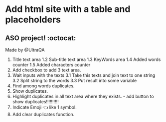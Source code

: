 # Add html site with a table and placeholders

## ASO project! :octocat:

Made by @UltraQA

1. Title text area
   1.2 Sub-title text area
   1.3 KeyWords area
   1.4 Added words counter
   1.5 Added characters counter
2. Add checkbox to add 3 text area.
3. Wait inputs with the texts
   3.1 Take this texts and join text to one string
   3.2 Split string to the words
   3.3 Put result into some variable
4. Find among words duplicates.
5. Show duplicates.
6. Highlight duplicates in all text area where they exists. - add button to show duplicates!!!!!!!!!!
7. Indicate Emoji 👈 like 1 symbol.
8. Add clear duplicates function.
